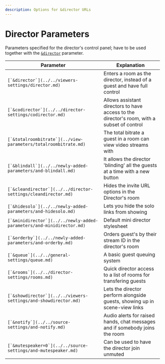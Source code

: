 ```yaml
---
description: Options for &director URLs
---
```


# Director Parameters

Parameters specified for the director's control panel; have to be used together with the [`&director`](../../viewers-settings/director.md) parameter.

| Parameter                                                               | Explanation                                                                                |
| ----------------------------------------------------------------------- | ------------------------------------------------------------------------------------------ |
| ``[`&director`](../../viewers-settings/director.md)``                   | Enters a room as the director, instead of a guest and have full control                    |
| ``[`&codirector`](../../director-settings/codirector.md)``              | Allows assistant directors to have access to the director's room, with a subset of control |
| ``[`&totalroombitrate`](../view-parameters/totalroombitrate.md)``       | The total bitrate a guest in a room can view video streams with                            |
| ``[`&blindall`](../../newly-added-parameters/and-blindall.md)``         | It allows the director 'blinding' all the guests at a time with a new button               |
| ``[`&cleandirector`](../../director-settings/cleandirector.md)``        | Hides the invite URL options in the Director's room                                        |
| ``[`&hidesolo`](../../newly-added-parameters/and-hidesolo.md)``         | Lets you hide the solo links from showing                                                  |
| ``[`&minidirector`](../../newly-added-parameters/and-minidirector.md)`` | Default mini director stylesheet                                                           |
| ``[`&orderby`](../../newly-added-parameters/and-orderby.md)``           | Orders guest's by their stream ID in the director's room                                   |
| ``[`&queue`](../../general-settings/queue.md)``                         | A basic guest queuing system                                                               |
| ``[`&rooms`](../../director-settings/rooms.md)``                        | Quick director access to a list of rooms for transfering guests                            |
| ``[`&showdirector`](../../viewers-settings/and-showdirector.md)``       | Lets the director perform alongside guests, showing up in scene-view links                 |
| ``[`&notify`](../../source-settings/and-notify.md)``                    | Audio alerts for raised hands, chat messages and if somebody joins the room                |
| ``[`&mutespeaker=0`](../../source-settings/and-mutespeaker.md)``        | Can be used to have the director join unmuted                                              |
